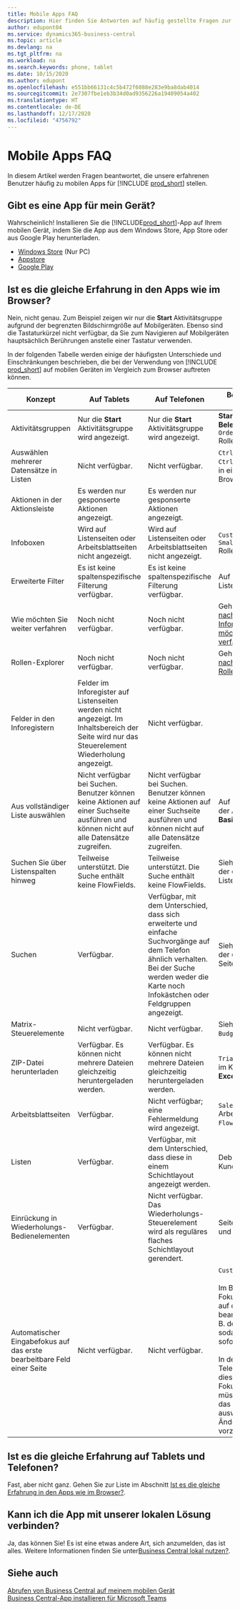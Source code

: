 ```yaml
---
title: Mobile Apps FAQ
description: Hier finden Sie Antworten auf häufig gestellte Fragen zur Verwendung von Business Central auf Ihrem Telefon oder Tablet.
author: edupont04
ms.service: dynamics365-business-central
ms.topic: article
ms.devlang: na
ms.tgt_pltfrm: na
ms.workload: na
ms.search.keywords: phone, tablet
ms.date: 10/15/2020
ms.author: edupont
ms.openlocfilehash: e551bb66131c4c5b472f6088e283e9ba8dab4014
ms.sourcegitcommit: 2e7307fbe1eb3b34d0ad9356226a19409054a402
ms.translationtype: HT
ms.contentlocale: de-DE
ms.lasthandoff: 12/17/2020
ms.locfileid: "4756792"
---
```

# <a name="mobile-apps-faq"></a>Mobile Apps FAQ

In diesem Artikel werden Fragen beantwortet, die unsere erfahrenen Benutzer häufig zu mobilen Apps für [!INCLUDE [prod_short](includes/prod_short.md)] stellen.  

## <a name="is-there-an-app-for-my-device"></a>Gibt es eine App für mein Gerät?

Wahrscheinlich! Installieren Sie die [!INCLUDE[prod_short](includes/prod_short.md)]-App auf Ihrem mobilen Gerät, indem Sie die App aus dem Windows Store, App Store oder aus Google Play herunterladen.

- [Windows Store](https://go.microsoft.com/fwlink/?LinkId=734848) (Nur PC)
- [Appstore](https://go.microsoft.com/fwlink/?LinkId=734847)
- [Google Play](https://go.microsoft.com/fwlink/?LinkId=734849)

## <a name="is-it-the-same-experience-in-the-apps-as-in-the-browser"></a>Ist es die gleiche Erfahrung in den Apps wie im Browser?

Nein, nicht genau. Zum Beispiel zeigen wir nur die **Start** Aktivitätsgruppe aufgrund der begrenzten Bildschirmgröße auf Mobilgeräten. Ebenso sind die Tastaturkürzel nicht verfügbar, da Sie zum Navigieren auf Mobilgeräten hauptsächlich Berührungen anstelle einer Tastatur verwenden.

In der folgenden Tabelle werden einige der häufigsten Unterschiede und Einschränkungen beschrieben, die bei der Verwendung von [!INCLUDE [prod_short](includes/prod_short.md)] auf mobilen Geräten im Vergleich zum Browser auftreten können.

| Konzept | Auf Tablets | Auf Telefonen | Beispiel aus dem Browser |
|--|--|--|--|
| Aktivitätsgruppen | Nur die **Start** Aktivitätsgruppe wird angezeigt. | Nur die **Start** Aktivitätsgruppe wird angezeigt. | **Start** und **Gebuchte Belege** im `Sales Order Processor` Rollencenter. |  |
| Auswählen mehrerer Datensätze in Listen | Nicht verfügbar. | Nicht verfügbar. | `Ctrl+A` oder `Ctrl+Click` auf Zeilen in einer Liste im Browser. |
| Aktionen in der Aktionsleiste | Es werden nur gesponserte Aktionen angezeigt. | Es werden nur gesponserte Aktionen angezeigt. |  |
| Infoboxen | Wird auf Listenseiten oder Arbeitsblattseiten nicht angezeigt. | Wird auf Listenseiten oder Arbeitsblattseiten nicht angezeigt. | `Customer` Liste im `Small Business` Rollencenter. |
| Erweiterte Filter | Es ist keine spaltenspezifische Filterung verfügbar. | Es ist keine spaltenspezifische Filterung verfügbar. | Auf der `Customer` Listenseite. |
| Wie möchten Sie weiter verfahren | Noch nicht verfügbar. | Noch nicht verfügbar. | Gehen Sie zu [Suche nach Seiten und Informationen mit wie möchten Sie weiter verfahren](ui-search.md). |  |
| Rollen-Explorer | Noch nicht verfügbar. | Noch nicht verfügbar. | Gehen Sie zu [Suche nach Seiten mit dem Rollen-Explorer](ui-role-explorer.md). |
| Felder in den Inforegistern | Felder im Inforegister auf Listenseiten werden nicht angezeigt. Im Inhaltsbereich der Seite wird nur das Steuerelement Wiederholung angezeigt. | Nicht verfügbar. |  |
| Aus vollständiger Liste auswählen | Nicht verfügbar bei Suchen. Benutzer können keine Aktionen auf einer Suchseite ausführen und können nicht auf alle Datensätze zugreifen. | Nicht verfügbar bei Suchen. Benutzer können keine Aktionen auf einer Suchseite ausführen und können nicht auf alle Datensätze zugreifen. | Auf der `Item Card` bei der Auswahl der **Basismaßeinheit**. |
| Suchen Sie über Listenspalten hinweg | Teilweise unterstützt. Die Suche enthält keine FlowFields. | Teilweise unterstützt. Die Suche enthält keine FlowFields. | Siehe Beispiele auf der `Customers` Listenseite. |
| Suchen | Verfügbar. | Verfügbar, mit dem Unterschied, dass sich erweiterte und einfache Suchvorgänge auf dem Telefon ähnlich verhalten. Bei der Suche werden weder die Karte noch Infokästchen oder Feldgruppen angezeigt. | Siehe Beispiele auf der `Customer Card` Seite. |
| Matrix-Steuerelemente | Nicht verfügbar. | Nicht verfügbar. | Siehe Beispiel in `G/L Budget`. |
| ZIP-Datei herunterladen | Verfügbar. Es können nicht mehrere Dateien gleichzeitig heruntergeladen werden. | Verfügbar. Es können nicht mehrere Dateien gleichzeitig heruntergeladen werden. | `Trial Balance` Bericht im Kontrollkästchen **In Excel drucken**. |
| Arbeitsblattseiten | Verfügbar. | Nicht verfügbar; eine Fehlermeldung wird angezeigt. | `Sales Price` Arbeitsblatt oder `Cash Flow` Arbeitsblatt. |
| Listen | Verfügbar. | Verfügbar, mit dem Unterschied, dass diese in einem Schichtlayout angezeigt werden. | Debitoren- oder Kundenauftragsseiten. |
| Einrückung in Wiederholungs-Bedienelementen | Verfügbar. | Nicht verfügbar. Das Wiederholungs-Steuerelement wird als reguläres  flaches Schichtlayout gerendert. | Seiten mit Kontenplan und Kontaktliste. |
| Automatischer Eingabefokus auf das erste bearbeitbare Feld einer Seite | Nicht verfügbar. | Nicht verfügbar. | `Customer Card` Seite.<BR /><BR />Im Browser liegt der Fokus automatisch auf dem ersten bearbeitbaren Feld (z. B. dem Feld `Name`), sodass Sie den Wert sofort ändern können.<BR /><BR />In den Tablet- und Telefon-Apps liegt dieses Feld nicht im Fokus. Stattdessen müssen Sie zuerst das Feld manuell auswählen, um Änderungen vorzunehmen.|

## <a name="is-it-the-same-experience-on-tables-and-phones"></a>Ist es die gleiche Erfahrung auf Tablets und Telefonen?

Fast, aber nicht ganz. Gehen Sie zur Liste im Abschnitt [Ist es die gleiche Erfahrung in den Apps wie im Browser?](#is-it-the-same-experience-in-the-apps-as-in-the-browser).  

## <a name="can-i-connect-the-app-to-our-on-premises-solution"></a>Kann ich die App mit unserer lokalen Lösung verbinden?

Ja, das können Sie! Es ist eine etwas andere Art, sich anzumelden, das ist alles. Weitere Informationen finden Sie unter[Business Central lokal nutzen?](install-mobile-app.md#using-business-central-on-premises).  

## <a name="see-also"></a>Siehe auch

[Abrufen von Business Central auf meinem mobilen Gerät](install-mobile-app.md)  
[Business Central-App installieren für Microsoft Teams](across-install-app-for-teams.md)  
